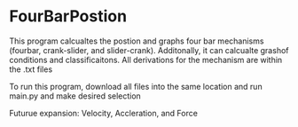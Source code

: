 # FourBarPostion

This program calcualtes the postion and graphs four bar mechanisms (fourbar, crank-slider, and slider-crank). Additonally, it can calcualte grashof conditions and classificaitons. All derivations for the mechanism are within the .txt files

To run this program, download all files into the same location and run main.py and make desired selection

Futurue expansion: Velocity, Accleration, and Force
